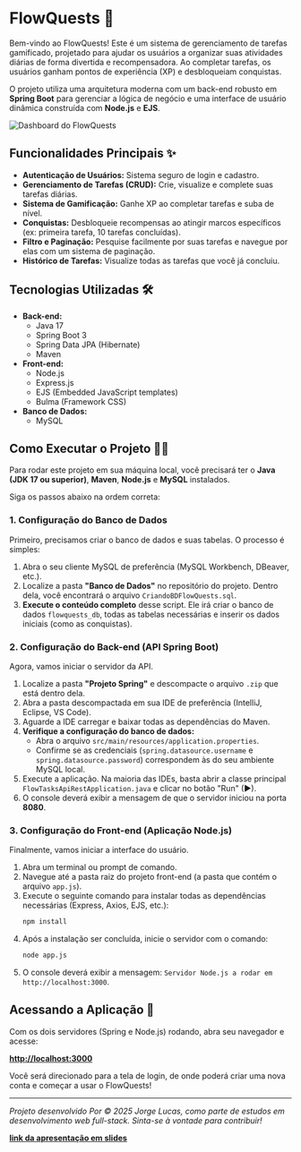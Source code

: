 # FlowQuests 🚀

Bem-vindo ao FlowQuests\! Este é um sistema de gerenciamento de tarefas gamificado, projetado para ajudar os usuários a organizar suas atividades diárias de forma divertida e recompensadora. Ao completar tarefas, os usuários ganham pontos de experiência (XP) e desbloqueiam conquistas.

O projeto utiliza uma arquitetura moderna com um back-end robusto em **Spring Boot** para gerenciar a lógica de negócio e uma interface de usuário dinâmica construída com **Node.js** e **EJS**.

![Dashboard do FlowQuests](https://imgur.com/a/nYSApx2)

## Funcionalidades Principais ✨

  * **Autenticação de Usuários:** Sistema seguro de login e cadastro.
  * **Gerenciamento de Tarefas (CRUD):** Crie, visualize e complete suas tarefas diárias.
  * **Sistema de Gamificação:** Ganhe XP ao completar tarefas e suba de nível.
  * **Conquistas:** Desbloqueie recompensas ao atingir marcos específicos (ex: primeira tarefa, 10 tarefas concluídas).
  * **Filtro e Paginação:** Pesquise facilmente por suas tarefas e navegue por elas com um sistema de paginação.
  * **Histórico de Tarefas:** Visualize todas as tarefas que você já concluiu.

## Tecnologias Utilizadas 🛠️

  * **Back-end:**
      * Java 17
      * Spring Boot 3
      * Spring Data JPA (Hibernate)
      * Maven
  * **Front-end:**
      * Node.js
      * Express.js
      * EJS (Embedded JavaScript templates)
      * Bulma (Framework CSS)
  * **Banco de Dados:**
      * MySQL

## Como Executar o Projeto 🏃‍♂️

Para rodar este projeto em sua máquina local, você precisará ter o **Java (JDK 17 ou superior)**, **Maven**, **Node.js** e **MySQL** instalados.

Siga os passos abaixo na ordem correta:

### 1\. Configuração do Banco de Dados

Primeiro, precisamos criar o banco de dados e suas tabelas. O processo é simples:

1.  Abra o seu cliente MySQL de preferência (MySQL Workbench, DBeaver, etc.).
2.  Localize a pasta **"Banco de Dados"** no repositório do projeto. Dentro dela, você encontrará o arquivo `CriandoBDFlowQuests.sql`.
3.  **Execute o conteúdo completo** desse script. Ele irá criar o banco de dados `flowquests_db`, todas as tabelas necessárias e inserir os dados iniciais (como as conquistas).

### 2\. Configuração do Back-end (API Spring Boot)

Agora, vamos iniciar o servidor da API.

1.  Localize a pasta **"Projeto Spring"** e descompacte o arquivo `.zip` que está dentro dela.
2.  Abra a pasta descompactada em sua IDE de preferência (IntelliJ, Eclipse, VS Code).
3.  Aguarde a IDE carregar e baixar todas as dependências do Maven.
4.  **Verifique a configuração do banco de dados:**
      * Abra o arquivo `src/main/resources/application.properties`.
      * Confirme se as credenciais (`spring.datasource.username` e `spring.datasource.password`) correspondem às do seu ambiente MySQL local.
5.  Execute a aplicação. Na maioria das IDEs, basta abrir a classe principal `FlowTasksApiRestApplication.java` e clicar no botão "Run" (▶).
6.  O console deverá exibir a mensagem de que o servidor iniciou na porta **8080**.

### 3\. Configuração do Front-end (Aplicação Node.js)

Finalmente, vamos iniciar a interface do usuário.

1.  Abra um terminal ou prompt de comando.
2.  Navegue até a pasta raiz do projeto front-end (a pasta que contém o arquivo `app.js`).
3.  Execute o seguinte comando para instalar todas as dependências necessárias (Express, Axios, EJS, etc.):
    ```bash
    npm install
    ```
4.  Após a instalação ser concluída, inicie o servidor com o comando:
    ```bash
    node app.js
    ```
5.  O console deverá exibir a mensagem: `Servidor Node.js a rodar em http://localhost:3000`.

## Acessando a Aplicação 🎉

Com os dois servidores (Spring e Node.js) rodando, abra seu navegador e acesse:

**[http://localhost:3000](https://www.google.com/search?q=http://localhost:3000)**

Você será direcionado para a tela de login, de onde poderá criar uma nova conta e começar a usar o FlowQuests\!

-----

*Projeto desenvolvido Por © 2025 Jorge Lucas, como parte de estudos em desenvolvimento web full-stack. Sinta-se à vontade para contribuir\!*

**[link da apresentação em slides](https://www.canva.com/design/DAGwDd8GwwY/7HSiNtfQI70FiVd71kjhNw/view?utm_content=DAGwDd8GwwY&utm_campaign=designshare&utm_medium=link2&utm_source=uniquelinks&utlId=h640152bea3)**